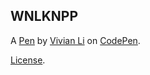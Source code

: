 WNLKNPP
-------


A [Pen](https://codepen.io/Vivian-Li-the-bashful/pen/WNLKNPP) by [Vivian Li](https://codepen.io/Vivian-Li-the-bashful) on [CodePen](https://codepen.io).

[License](https://codepen.io/license/pen/WNLKNPP).